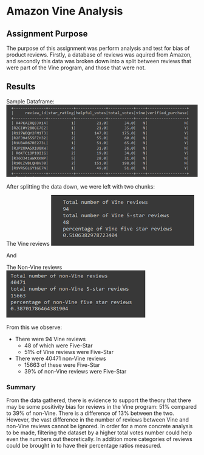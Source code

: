 # Amazon Vine Analysis

## Assignment Purpose

The purpose of this assignment was perform analysis and test for bias of product reviews.
Firstly, a database of reviews was aquired from Amazon, and secondly this data was broken
down into a split between reviews that were part of the Vine program, and those that were not.

## Results

Sample Dataframe:
!["Sample"](https://github.com/Jelsik/Amazon_Vine_Analysis/blob/main/dataframe.PNG)

After splitting the data down, we were left with two chunks:

The Vine reviews
!["Vine"](https://github.com/Jelsik/Amazon_Vine_Analysis/blob/main/vineData.PNG)

And

The Non-Vine reviews
!["Non-Vine"](https://github.com/Jelsik/Amazon_Vine_Analysis/blob/main/nonVineData.PNG)

From this we observe:

* There were 94 Vine reviews
	* 48 of which were Five-Star
	* 51% of Vine reviews were Five-Star
* There were 40471 non-Vine reviews
	* 15663 of these were Five-Star
	* 39% of non-Vine reviews were Five-Star

### Summary

From the data gathered, there is evidence to support the theory that there may be some positivity bias for
reviews in the Vine program: 51% compared to 39% of non-Vine. There is a difference of 13% between the two.
However, the vast difference in the number of reviews between Vine and non-Vine reviews cannot be ignored. 
In order for a more concrete analysis to be made, filtering the dataset by a higher total votes number could help even the numbers out theoretically.
In addition more categories of reviews could be brought in to have their percentage ratios measured.
